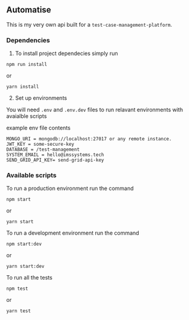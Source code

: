 ## Automatise

This is my very own api built for a `test-case-management-platform`.

### Dependencies

1. To install project dependecies simply run 

```shell
npm run install
```
or

```shell
yarn install
```
2. Set up environments

You will need `.env` and `.env.dev` files to run relavant environments with avaialble scripts

example env file contents

```
MONGO_URI = mongodb://localhost:27017 or any remote instance.
JWT_KEY = some-secure-key
DATABASE = /test-management
SYSTEM_EMAIL = hello@imssystems.tech
SEND_GRID_API_KEY= send-grid-api-key
```

### Available scripts

To run a production environment run the command

```
npm start
```
or
```
yarn start
```
To run a development environment run the command

```
npm start:dev
```
or
```
yarn start:dev
```
To run all the tests

```
npm test
```
or
```
yarn test
```
